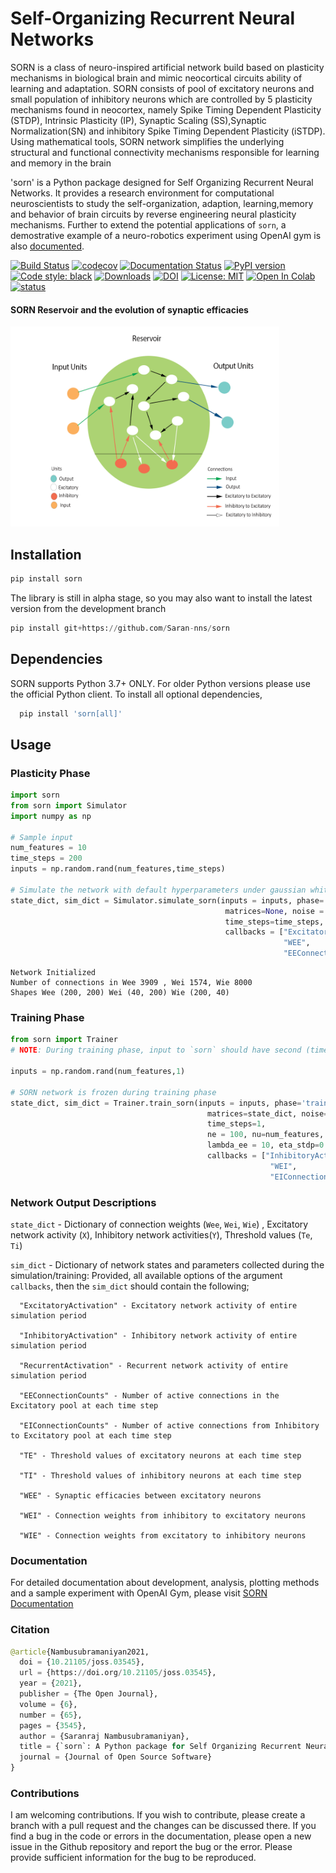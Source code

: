 
# Self-Organizing Recurrent Neural Networks

SORN is a class of neuro-inspired artificial network build based on plasticity mechanisms in biological brain and mimic neocortical circuits ability of learning and adaptation. SORN consists of pool of excitatory neurons and small population of inhibitory neurons which are controlled by 5 plasticity mechanisms found in neocortex, namely Spike Timing Dependent Plasticity (STDP), Intrinsic Plasticity (IP), Synaptic Scaling (SS),Synaptic Normalization(SN) and inhibitory Spike Timing Dependent Plasticity (iSTDP). Using mathematical tools, SORN network simplifies the underlying structural and functional connectivity mechanisms responsible for learning and memory in the brain

'sorn' is a Python package designed for Self Organizing Recurrent Neural Networks. It provides a research environment for computational neuroscientists to study the self-organization, adaption, learning,memory and behavior of brain circuits by reverse engineering neural plasticity mechanisms. Further to extend the potential applications of `sorn`, a demostrative example of a neuro-robotics experiment using OpenAI gym is also [documented](https://self-organizing-recurrent-neural-networks.readthedocs.io/en/latest/usage.html).


[![Build Status](https://github.com/saran-nns/sorn/workflows/Build/badge.svg)](https://github.com/saran-nns/sorn/actions)
[![codecov](https://codecov.io/gh/Saran-nns/sorn/branch/master/graph/badge.svg)](https://codecov.io/gh/Saran-nns/sorn)
[![Documentation Status](https://readthedocs.org/projects/self-organizing-recurrent-neural-networks/badge/?version=latest)](https://self-organizing-recurrent-neural-networks.readthedocs.io/en/latest/?badge=latest)
[![PyPI version](https://badge.fury.io/py/sorn.svg)](https://badge.fury.io/py/sorn)
[![Code style: black](https://img.shields.io/badge/code%20style-black-000000.svg)](https://github.com/psf/black)
[![Downloads](https://pepy.tech/badge/sorn)](https://pepy.tech/project/sorn)
[![DOI](https://zenodo.org/badge/174756058.svg)](https://zenodo.org/badge/latestdoi/174756058)
[![License: MIT](https://img.shields.io/badge/License-MIT-yellow.svg)](https://opensource.org/licenses/MIT)
[![Open In Colab](https://colab.research.google.com/assets/colab-badge.svg)](https://colab.research.google.com/drive/164AKTA-iCVLq-iR-treLA_Y9keRYrQkH#scrollTo=Rt2YZptMtC14)
[![status](https://joss.theoj.org/papers/7dc447f7a0d17d774b59c8ee15c223c2/status.svg)](https://joss.theoj.org/papers/7dc447f7a0d17d774b59c8ee15c223c2)

<h4 align="Left">SORN Reservoir and the evolution of synaptic efficacies</h4>
<a href="url"><img src="https://raw.githubusercontent.com/Saran-nns/PySORN_0.1/master/v0.1.0/doc/images/SORN1.png" height="320" width="430"></a>

## Installation

```python
pip install sorn
```

The library is still in alpha stage, so you may also want to install the latest version from the development branch

```python
pip install git+https://github.com/Saran-nns/sorn
```

## Dependencies
SORN supports Python 3.7+ ONLY. For older Python versions please use the official Python client.
To install all optional dependencies,

```python
  pip install 'sorn[all]'
```
## Usage
### Plasticity Phase

```python
import sorn
from sorn import Simulator
import numpy as np

# Sample input
num_features = 10
time_steps = 200
inputs = np.random.rand(num_features,time_steps)

# Simulate the network with default hyperparameters under gaussian white noise
state_dict, sim_dict = Simulator.simulate_sorn(inputs = inputs, phase='plasticity',
                                                matrices=None, noise = True,
                                                time_steps=time_steps,
                                                callbacks = ["ExcitatoryActivation", 
                                                             "WEE", 
                                                             "EEConnectionCounts"])

```
```
Network Initialized
Number of connections in Wee 3909 , Wei 1574, Wie 8000
Shapes Wee (200, 200) Wei (40, 200) Wie (200, 40)
```
### Training Phase
```python
from sorn import Trainer
# NOTE: During training phase, input to `sorn` should have second (time) dimension set to 1. ie., input shape should be (input_features,1).

inputs = np.random.rand(num_features,1)

# SORN network is frozen during training phase
state_dict, sim_dict = Trainer.train_sorn(inputs = inputs, phase='training',
                                            matrices=state_dict, noise= False,
                                            time_steps=1,
                                            ne = 100, nu=num_features,
                                            lambda_ee = 10, eta_stdp=0.001, 
                                            callbacks = ["InhibitoryActivation", 
                                                          "WEI", 
                                                          "EIConnectionCounts"] )
```
### Network Output Descriptions
  `state_dict`  - Dictionary of connection weights (`Wee`, `Wei`, `Wie`) , Excitatory network activity (`X`), Inhibitory network activities(`Y`), Threshold values (`Te`, `Ti`)

  `sim_dict` - Dictionary of network states and parameters collected during the simulation/training: Provided, all available options of the argument `callbacks`, then the `sim_dict` should contain the following;

      "ExcitatoryActivation" - Excitatory network activity of entire simulation period

      "InhibitoryActivation" - Inhibitory network activity of entire simulation period

      "RecurrentActivation" - Recurrent network activity of entire simulation period

      "EEConnectionCounts" - Number of active connections in the Excitatory pool at each time step

      "EIConnectionCounts" - Number of active connections from Inhibitory to Excitatory pool at each time step

      "TE" - Threshold values of excitatory neurons at each time step

      "TI" - Threshold values of inhibitory neurons at each time step

      "WEE" - Synaptic efficacies between excitatory neurons

      "WEI" - Connection weights from inhibitory to excitatory neurons

      "WIE" - Connection weights from excitatory to inhibitory neurons


### Documentation
For detailed documentation about development, analysis, plotting methods and a sample experiment with OpenAI Gym, please visit [SORN Documentation](https://self-organizing-recurrent-neural-networks.readthedocs.io/en/latest/)

### Citation

```Python
@article{Nambusubramaniyan2021,
  doi = {10.21105/joss.03545},
  url = {https://doi.org/10.21105/joss.03545},
  year = {2021},
  publisher = {The Open Journal},
  volume = {6},
  number = {65},
  pages = {3545},
  author = {Saranraj Nambusubramaniyan},
  title = {`sorn`: A Python package for Self Organizing Recurrent Neural Network},
  journal = {Journal of Open Source Software}
}
```

### Contributions
I am welcoming contributions. If you wish to contribute, please create a branch with a pull request and the changes can be discussed there.
If you find a bug in the code or errors in the documentation, please open a new issue in the Github repository and report the bug or the error. Please provide sufficient information for the bug to be reproduced.


